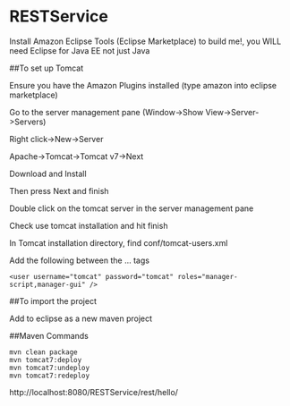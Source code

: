 # RESTService

Install Amazon Eclipse Tools (Eclipse Marketplace) to build me!, you WILL need Eclipse for Java EE not just Java

##To set up Tomcat

Ensure you have the Amazon Plugins installed (type amazon into eclipse marketplace)

Go to the server management pane (Window->Show View->Server->Servers)

Right click->New->Server

Apache->Tomcat->Tomcat v7->Next

Download and Install

Then press Next and finish

Double click on the tomcat server in the server management pane

Check use tomcat installation and hit finish

In Tomcat installation directory, find conf/tomcat-users.xml

Add the following between the <tomcat-users>...</tomcat-users> tags

    <user username="tomcat" password="tomcat" roles="manager-script,manager-gui" />

##To import the project

Add to eclipse as a new maven project

##Maven Commands

    mvn clean package
    mvn tomcat7:deploy
    mvn tomcat7:undeploy 
    mvn tomcat7:redeploy

http://localhost:8080/RESTService/rest/hello/<message>

